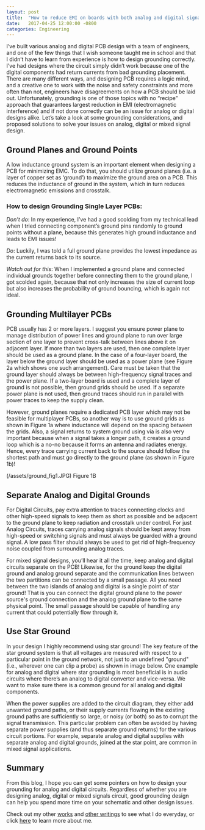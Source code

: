 ```yaml
---
layout: post
title:  "How to reduce EMI on boards with both analog and digital signal by grounding effectively!"
date:   2017-04-25 12:00:00 -0800
categories: Engineering
---
```


I’ve built various analog and digital PCB design with a team of engineers, and one of the few things that I wish someone taught me in school and that I didn’t have to learn from experience is how to design grounding correctly.  I’ve had designs where the circuit simply didn’t work because one of the digital components had return currents from bad grounding placement.  There are many different ways, and designing PCB requires a logic mind, and a creative one to work with the noise and safety constraints and more often than not, engineers have disagreements on how a PCB should be laid out.  Unfortunately, grounding is one of those topics with no “recipe” approach that guarantees largest reduction in EMI (electromagnetic interference) and if not done correctly can be an issue for analog or digital designs alike. Let’s take a look at some grounding considerations, and proposed solutions to solve your issues on analog, digital or mixed signal design.

## Ground Planes and Ground Points ##

A low inductance ground system is an important element when designing a PCB for minimizing EMC. To do that, you should utilize ground planes (i.e. a layer of copper set as ‘ground’) to maximize the ground area on a PCB. This reduces the inductance of ground in the system, which in turn reduces electromagnetic emissions and crosstalk.

### How to design Grounding Single Layer PCBs: ###

*Don’t do*: In my experience,  I’ve had a good scolding from my technical lead when I tried connecting component’s ground pins randomly to ground points without a plane, because this generates high ground inductance and leads to EMI issues!

*Do*: Luckily, I was told a full ground plane provides the lowest impedance as the current returns back to its source.

*Watch out for this*: When I implemented a ground plane and connected individual grounds together before connecting them to the ground plane, I got scolded again, because that not only increases the size of current loop but also increases the probability of ground bouncing, which is again not ideal.   

## Grounding Multilayer PCBs ##

PCB usually has 2 or more layers. I suggest you ensure power plane to manage distribution of power lines and ground plane to run over large section of one layer to prevent cross-talk between lines above it on adjacent layer.  If more than two layers are used, then one complete layer should be used as a ground plane. In the case of a four-layer board, the layer below the ground layer should be used as a power plane (see Figure 2a which shows one such arrangement). Care must be taken that the ground layer should always be between high-frequency signal traces and the power plane. If a two-layer board is used and a complete layer of ground is not possible, then ground grids should be used. If a separate power plane is not used, then ground traces should run in parallel with power traces to keep the supply clean.

However, ground planes require a dedicated PCB layer which may not be feasible for multiplayer PCBs, so another way is to use ground grids as shown in Figure 1a where inductance will depend on the spacing between the grids. Also, a signal returns to system ground using via is also very important because when a signal takes a longer path, it creates a ground loop which is a no-no because it forms an antenna and radiates energy.  Hence, every trace carrying current back to the source should follow the shortest path and must go directly to the ground plane (as shown in Figure 1b)!

(/assets/ground_fig1.JPG)
Figure 1B

## Separate Analog and Digital Grounds ##

For Digital Circuits, pay extra attention to traces connecting clocks and other high-speed signals to keep them as short as possible and be adjacent to the ground plane to keep radiation and crosstalk under control.  For just Analog Circuits, traces carrying analog signals should be kept away from high-speed or switching signals and must always be guarded with a ground signal. A low pass filter should always be used to get rid of high-frequency noise coupled from surrounding analog traces.

For mixed signal designs, you’ll hear it all the time, keep analog and digital circuits separate on the PCB! Likewise, for the ground keep the digital ground and analog ground separate and the communication lines between the two partitions can be connected by a small passage. All you need between the two islands of analog and digital is a single point of star ground! That is you can connect the digital ground plane to the power source's ground connection and the analog ground plane to the same physical point. The small passage should be capable of handling any current that could potentially flow through it.


## Use Star Ground ##

In your design I highly recommend using star ground! The key feature of the star ground system is that all voltages are measured with respect to a particular point in the ground network, not just to an undefined "ground" (i.e., wherever one can clip a probe) as shown in image below.  One example for analog and digital where star grounding is most beneficial is in audio circuits where there’s an analog to digital converter and vice-versa. We want to make sure there is a common ground for all analog and digital components.


When the power supplies are added to the circuit diagram, they either add unwanted ground paths, or their supply currents flowing in the existing ground paths are sufficiently so large, or noisy (or both) so as to corrupt the signal transmission. This particular problem can often be avoided by having separate power supplies (and thus separate ground returns) for the various circuit portions. For example, separate analog and digital supplies with separate analog and digital grounds, joined at the star point, are common in mixed signal applications.

## Summary ##

From this blog, I hope you can get some pointers on how to design your grounding for analog and digital circuits. Regardless of whether you are designing analog, digital or mixed signals circuit, good grounding design can help you spend more time on your schematic and other design issues.


Check out my other [works][business] and [other writings][blogs]  to see what I do everyday, or click [here][about] to learn more about me.

[blogs]: http://vincetallica.github.io/blogs
[about]: http://vincetallica.github.io/about
[business]:   https://vpakwong.github.io/
